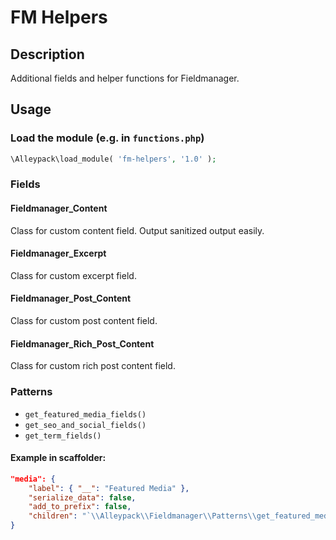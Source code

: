 # FM Helpers

## Description

Additional fields and helper functions for Fieldmanager.

## Usage

### Load the module (e.g. in `functions.php`)

```php
\Alleypack\load_module( 'fm-helpers', '1.0' );
```

### Fields

#### Fieldmanager_Content
Class for custom content field. Output sanitized output easily.

#### Fieldmanager_Excerpt
Class for custom excerpt field.

#### Fieldmanager_Post_Content
Class for custom post content field.

#### Fieldmanager_Rich_Post_Content
Class for custom rich post content field.

### Patterns

* `get_featured_media_fields()`
* `get_seo_and_social_fields()`
* `get_term_fields()`

#### Example in scaffolder:

```json
"media": {
	"label": { "__": "Featured Media" },
	"serialize_data": false,
	"add_to_prefix": false,
	"children": "`\\Alleypack\\Fieldmanager\\Patterns\\get_featured_media_fields()`"
}
```
